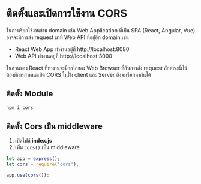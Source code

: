 
# ติดตั้งและเปิดการใช้งาน CORS

ในการเรียกใช้งานข้าม domain เช่น Web Application ที่เป็น SPA (React, Angular, Vue) อาจจะมีการส่ง request มาที่ Web API ที่อยู่อีก domain เช่น 

- React Web App ทำงานอยู่ที่ http://localhost:8080
- Web API ทำงานอยู่ที่ http://localhost:3000 

ในส่วนของ React ที่ทำงานจะมีกลไกของ Web Browser ที่กันการส่ง request ลักษณะนี้ไว้ ต้องมีการกำหนดเปิด CORS ในฝั่่ง client และ Server ถึงจะเรียกหากันได้

## ติดตั้ง Module 

```bash
npm i cors
```

## ติดตั้ง Cors เป็น middleware 

1. เปิดไฟล์ **index.js**
2. เพิ่ม `cors()` เป็น middleware

```js
let app = express();
let cors = require('cors');

app.use(cors());
```
